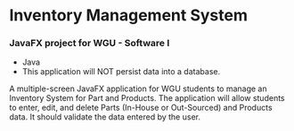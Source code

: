 
# Inventory Management System
### JavaFX project for WGU - Software I
- Java
- This application will NOT persist data into a database.

A multiple-screen JavaFX application for WGU students to manage an Inventory System for Part and Products. The application will allow students to enter, edit, and delete Parts (In-House or Out-Sourced) and Products data. It should validate the data entered by the user. 
